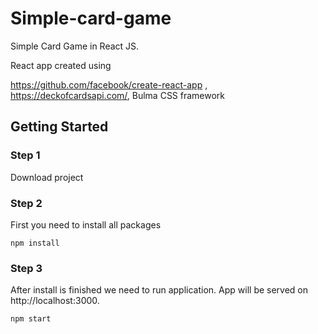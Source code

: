 # Simple-card-game
Simple Card Game in React JS.

React app created using 

https://github.com/facebook/create-react-app ,
https://deckofcardsapi.com/,
Bulma CSS framework

## Getting Started

### Step 1

Download project

### Step 2

First you need to install all packages
```
npm install
```

### Step 3

After install is finished we need to run application.
App will be served on http://localhost:3000.
```
npm start
```
